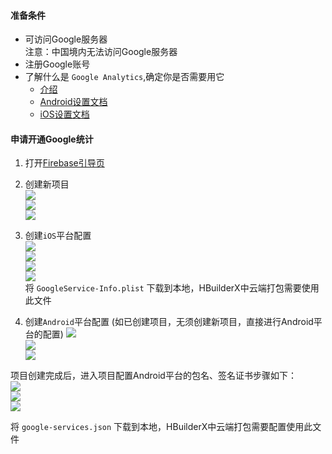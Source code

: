 #### 准备条件  

- 可访问Google服务器  
注意：中国境内无法访问Google服务器
- 注册Google账号  
- 了解什么是 `Google Analytics`,确定你是否需要用它
  + [介绍](https://firebase.google.com/docs/analytics)
  + [Android设置文档](https://firebase.google.com/docs/analytics/get-started?platform=android)
  + [iOS设置文档](https://firebase.google.com/docs/analytics/get-started?platform=ios)

#### 申请开通Google统计  

1. 打开[Firebase引导页](https://firebase.google.com)

2. 创建新项目  
![](https://native-res.dcloud.net.cn/images/uniapp/push/firebase/firebase_project_setup_1.jpg)  
![](https://native-res.dcloud.net.cn/images/uniapp/push/firebase/firebase_project_setup_2.jpg)  
![](https://native-res.dcloud.net.cn/images/uniapp/push/firebase/firebase_project_setup_3.jpg)  

3. 创建`iOS`平台配置  
![](https://native-res.dcloud.net.cn/images/uniapp/push/firebase/firebase_iOS_step_1.jpg)  
![](https://native-res.dcloud.net.cn/images/uniapp/push/firebase/firebase_iOS_step_2.jpg)  
![](https://native-res.dcloud.net.cn/images/uniapp/push/firebase/firebase_iOS_step_3.jpg)  
![](https://native-res.dcloud.net.cn/images/uniapp/push/firebase/firebase_iOS_step_4.jpg)  
将 `GoogleService-Info.plist` 下载到本地，HBuilderX中云端打包需要使用此文件  

4. 创建`Android`平台配置 (如已创建项目，无须创建新项目，直接进行Android平台的配置)
![](https://native-res.dcloud.net.cn/images/uniapp/push/firebase/firebase_project_setup_1.jpg)  
![](https://native-res.dcloud.net.cn/images/uniapp/push/firebase/firebase_project_setup_2.jpg)  
![](https://native-res.dcloud.net.cn/images/uniapp/push/firebase/firebase_project_setup_3.jpg)  

项目创建完成后，进入项目配置Android平台的包名、签名证书步骤如下：  
![](https://native-res.dcloud.net.cn/images/uniapp/push/firebase/firebase_android_setup_start.png)  
![](https://native-res.dcloud.net.cn/images/uniapp/push/firebase/firebase_android_setup_package.png)  
![](https://native-res.dcloud.net.cn/images/uniapp/push/firebase/firebase_android_setup_download_config_file.png)  

将 `google-services.json` 下载到本地，HBuilderX中云端打包需要配置使用此文件

